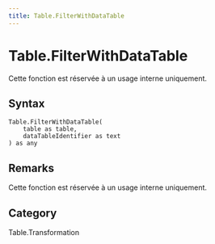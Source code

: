 ```yaml
---
title: Table.FilterWithDataTable
---
```


# Table.FilterWithDataTable


Cette fonction est réservée à un usage interne uniquement.


## Syntax

```powerquery
Table.FilterWithDataTable(
    table as table,
    dataTableIdentifier as text
) as any
```


## Remarks

Cette fonction est réservée à un usage interne uniquement.



## Category
Table.Transformation
